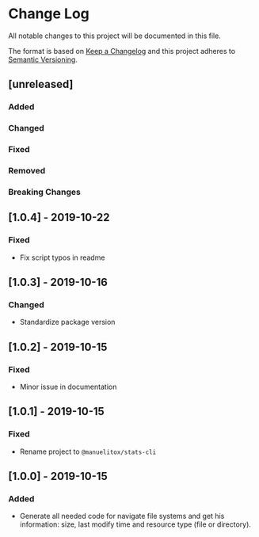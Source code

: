 # Change Log

All notable changes to this project will be documented in this file.

The format is based on [Keep a Changelog](http://keepachangelog.com/)
and this project adheres to [Semantic Versioning](http://semver.org/).

## [unreleased]

### Added

### Changed

### Fixed

### Removed

### Breaking Changes

## [1.0.4] - 2019-10-22

### Fixed

- Fix script typos in readme

## [1.0.3] - 2019-10-16

### Changed

- Standardize package version

## [1.0.2] - 2019-10-15

### Fixed

- Minor issue in documentation

## [1.0.1] - 2019-10-15

### Fixed

- Rename project to `@manuelitox/stats-cli`

## [1.0.0] - 2019-10-15

### Added

- Generate all needed code for navigate file systems and get his information: size, last modify time and resource type (file or directory).